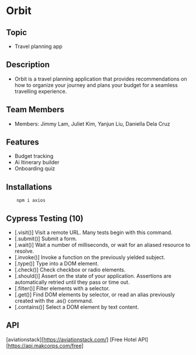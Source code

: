 # Orbit

## Topic
- Travel planning app

## Description 
- Orbit is a travel planning application that provides recommendations on how to organize your journey and plans your budget for a seamless travelling experience.

## Team Members 
-   Members: Jimmy Lam, Juliet Kim, Yanjun Liu, Daniella Dela Cruz

## Features 
- Budget tracking
- Ai Itinerary builder
- Onboarding quiz 


## Installations
```
    npm i axios
```

## Cypress Testing (10)
- [.visit()] Visit a remote URL. Many tests begin with this command.
- [.submit()] Submit a form.
- [.wait()] Wait a number of milliseconds, or wait for an aliased resource to resolve.
- [.invoke()] Invoke a function on the previously yielded subject.
- [.type()] Type into a DOM element.
- [.check()] Check checkbox or radio elements.
- [.should()] Assert on the state of your application. Assertions are automatically retried until they pass or time out.
- [.filter()] Filter elements with a selector.
- [.get()] Find DOM elements by selector, or read an alias previously created with the .as() command.
- [.contains()] Select a DOM element by text content.

## API 

[aviationstack][https://aviationstack.com/]
[Free Hotel API] [https://api.makcorps.com/free]
